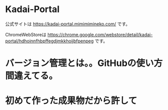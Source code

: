 # Kadai-Portal
公式サイトは
https://kadai-portal.mimimimineko.com/
です。

ChromeWebStoreは
https://chrome.google.com/webstore/detail/kadai-portal/hdhoinnfhbpffegdjmkkhoijbfpenpeg
です。

# バージョン管理とは。。GitHubの使い方間違えてる。
# 初めて作った成果物だから許して
